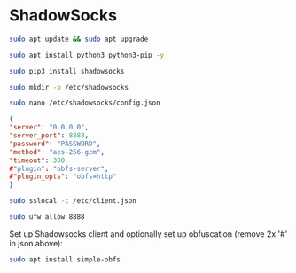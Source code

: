 # ShadowSocks

```bash
sudo apt update && sudo apt upgrade
```
```bash
sudo apt install python3 python3-pip -y
```
```bash
sudo pip3 install shadowsocks
```
```bash
sudo mkdir -p /etc/shadowsocks
```
```bash
sudo nano /etc/shadowsocks/config.json
```
```json
{
"server": "0.0.0.0",
"server_port": 8888,
"password": "PASSWORD",
"method": "aes-256-gcm",
"timeout": 300
#"plugin": "obfs-server",
#"plugin_opts": "obfs=http"
}
```
```bash
sudo sslocal -c /etc/client.json
```
```bash
sudo ufw allow 8888
```
Set up Shadowsocks client and optionally set up obfuscation (remove 2x '#' in json above):
```bash
sudo apt install simple-obfs
```
